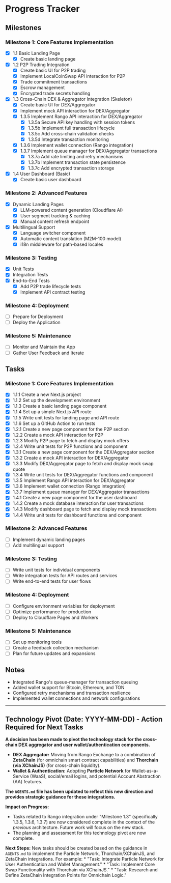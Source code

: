 # Progress Tracker

## Milestones


### Milestone 1: Core Features Implementation
- [x] 1.1 Basic Landing Page
    - [x] Create basic landing page
- [x] 1.2 P2P Trading Integration
    - [x] Create basic UI for P2P trading
    - [x] Implement LocalCoinSwap API interaction for P2P
    - [x] Trade commitment transactions
    - [x] Escrow management
    - [x] Encrypted trade secrets handling
- [x] 1.3 Cross-Chain DEX & Aggregator Integration (Skeleton)
    - [x] Create basic UI for DEX/Aggregator
    - [x] Implement mock API interaction for DEX/Aggregator
    - [x] 1.3.5 Implement Rango API interaction for DEX/Aggregator
      - [x] 1.3.5a Secure API key handling with session tokens
      - [x] 1.3.5b Implement full transaction lifecycle
      - [x] 1.3.5c Add cross-chain validation checks
      - [x] 1.3.5d Integrate transaction monitoring
    - [x] 1.3.6 Implement wallet connection (Rango integration)
    - [x] 1.3.7 Implement queue manager for DEX/Aggregator transactions
      - [x] 1.3.7a Add rate limiting and retry mechanisms
      - [x] 1.3.7b Implement transaction state persistence
      - [x] 1.3.7c Add encrypted transaction storage
- [x] 1.4 User Dashboard (Basic)
    - [x] Create basic user dashboard

### Milestone 2: Advanced Features
- [x] Dynamic Landing Pages
    - [x] LLM-powered content generation (Cloudflare AI)
    - [x] User segment tracking & caching
    - [x] Manual content refresh endpoint
- [x] Multilingual Support
    - [x] Language switcher component
    - [x] Automatic content translation (M2M-100 model)
    - [x] i18n middleware for path-based locales

### Milestone 3: Testing
- [x] Unit Tests
- [x] Integration Tests
- [x] End-to-End Tests
  - [x] Add P2P trade lifecycle tests
  - [x] Implement API contract testing

### Milestone 4: Deployment
- [ ] Prepare for Deployment
- [ ] Deploy the Application

### Milestone 5: Maintenance
- [ ] Monitor and Maintain the App
- [ ] Gather User Feedback and Iterate

## Tasks

### Milestone 1: Core Features Implementation
- [x] 1.1.1 Create a new Next.js project
- [x] 1.1.2 Set up the development environment
- [x] 1.1.3 Create a basic landing page component
- [x] 1.1.4 Set up a simple Next.js API route
- [x] 1.1.5 Write unit tests for landing page and API route
- [x] 1.1.6 Set up a GitHub Action to run tests
- [x] 1.2.1 Create a new page component for the P2P section
- [x] 1.2.2 Create a mock API interaction for P2P
- [x] 1.2.3 Modify P2P page to fetch and display mock offers
- [x] 1.2.4 Write unit tests for P2P functions and component
- [x] 1.3.1 Create a new page component for the DEX/Aggregator section
- [x] 1.3.2 Create a mock API interaction for DEX/Aggregator
- [x] 1.3.3 Modify DEX/Aggregator page to fetch and display mock swap quote
- [x] 1.3.4 Write unit tests for DEX/Aggregator functions and component
- [x] 1.3.5 Implement Rango API interaction for DEX/Aggregator
- [x] 1.3.6 Implement wallet connection (Rango integration)
- [x] 1.3.7 Implement queue manager for DEX/Aggregator transactions
- [x] 1.4.1 Create a new page component for the user dashboard
- [x] 1.4.2 Create a mock database interaction for user transactions
- [x] 1.4.3 Modify dashboard page to fetch and display mock transactions
- [x] 1.4.4 Write unit tests for dashboard functions and component
### Milestone 2: Advanced Features
- [ ] Implement dynamic landing pages
- [ ] Add multilingual support

### Milestone 3: Testing
- [ ] Write unit tests for individual components
- [ ] Write integration tests for API routes and services
- [ ] Write end-to-end tests for user flows

### Milestone 4: Deployment
- [ ] Configure environment variables for deployment
- [ ] Optimize performance for production
- [ ] Deploy to Cloudflare Pages and Workers

### Milestone 5: Maintenance
- [ ] Set up monitoring tools
- [ ] Create a feedback collection mechanism
- [ ] Plan for future updates and expansions

## Notes
- Integrated Rango's queue-manager for transaction queuing
- Added wallet support for Bitcoin, Ethereum, and TON
- Configured retry mechanisms and transaction resilience
- Implemented wallet connections and network configurations

---

## Technology Pivot (Date: YYYY-MM-DD) - Action Required for Next Tasks

**A decision has been made to pivot the technology stack for the cross-chain DEX aggregator and user wallet/authentication components.**

*   **DEX Aggregator:** Moving from Rango Exchange to a combination of **ZetaChain** (for omnichain smart contract capabilities) and **Thorchain (via XChainJS)** (for cross-chain liquidity).
*   **Wallet & Authentication:** Adopting **Particle Network** for Wallet-as-a-Service (WaaS), social/email logins, and potential Account Abstraction (AA) features.

**The `AGENTS.md` file has been updated to reflect this new direction and provides strategic guidance for these integrations.**

**Impact on Progress:**
*   Tasks related to Rango integration under "Milestone 1.3" (specifically 1.3.5, 1.3.6, 1.3.7) are now considered complete in the context of the *previous* architecture. Future work will focus on the new stack.
*   The planning and assessment for this technology pivot are now complete.

**Next Steps:** New tasks should be created based on the guidance in `AGENTS.md` to implement the Particle Network, Thorchain/XChainJS, and ZetaChain integrations. For example:
    *   "Task: Integrate Particle Network for User Authentication and Wallet Management."
    *   "Task: Implement Core Swap Functionality with Thorchain via XChainJS."
    *   "Task: Research and Define ZetaChain Integration Points for Omnichain Logic."
